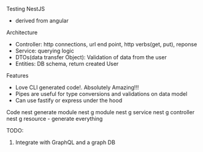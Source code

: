 Testing NestJS

- derived from angular

Architecture
- Controller: http connections, url end point, http verbs(get, put), reponse
- Service: querying logic
- DTOs(data transfer Object): Validation of data from the user
- Entities: DB schema, return created User

Features
- Love CLI generated code!. Absolutely Amazing!!!
- Pipes are useful for type conversions and validations on data model
- Can use fastify or express under the hood

Code
nest generate module <users>
nest g module <users>
nest g service <users>
nest g controller <users>
nest g resource <todos>
    - generate everything

TODO:
1. Integrate with GraphQL and a graph DB
